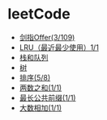 <!--
 * @Date: 2022-03-28 11:13:33
 * @LastEditors: 赵聪
 * @LastEditTime: 2022-04-01 10:54:07
 * @FilePath: /leetCode/README.md
-->
# leetCode
- [剑指Offer(3/109)](./剑指Offer/README.md)
- [LRU（最近最少使用）1/1](./LRU/README.md)
- [栈和队列](./栈和队列/README.md)
- [树](./树/README.md)
- [排序(5/8)](./排序/README.md)
- [两数之和(1/1)](./两数之和/README.md)
- [最长公共前缀(1/1)](./最长公共前缀/README.md)
- [大数相加(1/1)](./大数相加/README.md)